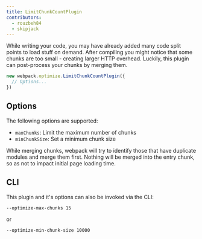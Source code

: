 ```yaml
---
title: LimitChunkCountPlugin
contributors:
  - rouzbeh84
  - skipjack
---
```


While writing your code, you may have already added many code split points to load stuff on demand. After compiling you might notice that some chunks are too small - creating larger HTTP overhead. Luckily, this plugin can post-process your chunks by merging them.

``` js
new webpack.optimize.LimitChunkCountPlugin({
  // Options...
})
```


## Options

The following options are supported:

- `maxChunks`: Limit the maximum number of chunks
- `minChunkSize`: Set a minimum chunk size

While merging chunks, webpack will try to identify those that have duplicate modules and merge them first. Nothing will be merged into the entry chunk, so as not to impact initial page loading time.


## CLI

This plugin and it's options can also be invoked via the CLI:

``` bash
--optimize-max-chunks 15
```

or

``` bash
--optimize-min-chunk-size 10000
```
